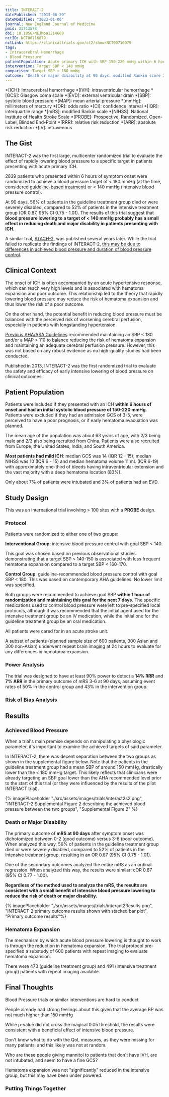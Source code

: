 ```yaml
---
title: INTERACT-2
datePublished: "2013-06-20"
dateModified: "2023-01-06"
journal: New England Journal of Medicine
pmid: 23713578
doi: 10.1056/NEJMoa1214609
nctID: NCT00716079
nctLink: https://clinicaltrials.gov/ct2/show/NCT00716079
tags:
- Intracerebral Hemorrhage
- Blood Pressure
patientPopulation: Acute primary ICH with SBP 150-220 mmHg within 6 hours of symptom onset
intervention: Target SBP < 140 mmHg
comparison: Target SBP < 180 mmHg
outcome: 'Death or major disability at 90 days: modified Rankin score 3-6'
---
```


*[ICH]: intracerebral hemorrhage
*[IVH]: intraventricular hemorrhage
*[GCS]: Glasgow coma scale
*[EVD]: external ventricular drain
*[SBP]: systolic blood pressure
*[MAP]: mean arterial pressure
*[mmHg]: millimeters of mercury
*[OR]: odds ratio
*[CI]: confidence interval
*[IQR]: interquartile range
*[mRS]: modified Rankin scale
*[NIHSS]: National Institute of Health Stroke Scale
*[PROBE]: Prospective, Randomized, Open-Label, Blinded End-Point
*[RRR]: relative risk reduction
*[ARR]: absolute risk reduction
*[IV]: intravenous

## The Gist

INTERACT-2 was the first large, multicenter randomized trial to evaluate the effect of rapidly lowering blood pressure to a specific target in patients presenting with acute primary ICH.

‍2839 patients who presented within 6 hours of symptom onset were randomized to achieve a blood pressure target of < 180 mmHg (at the time, considered [guideline-based treatment](https://doi.org/10.1161/STROKEAHA.107.183689)) or < 140 mmHg (intensive blood pressure control).

At 90 days, 56% of patients in the guideline treatment group died or were severely disabled, compared to 52% of patients in the intensive treatment group (OR 0.87, 95% CI 0.75 - 1.01). The results of this trial suggest that **blood pressure lowering to a target of < 140 mmHg probably has a small effect in reducing death and major disability in patients presenting with ICH**.

A similar trial, [ATACH-2](/trials/atach-2/), was published several years later. While the trial failed to replicate the findings of INTERACT-2, [this may be due to differences in achieved blood pressure and duration of blood pressure control](/trials/interact-2/#putting-things-together).

## Clinical Context

The onset of ICH is often accompanied by an acute hypertensive response, which can reach very high levels and is associated with hematoma expansion and poor outcome. This relationship led to the theory that rapidly lowering blood pressure may reduce the risk of hematoma expansion and thus lower the risk of a poor outcome. 

On the other hand, the potential benefit in reducing blood pressure must be balanced with the perceived risk of worsening cerebral perfusion, especially in patients with longstanding hypertension. 

[Previous AHA/ASA Guidelines](https://doi.org/10.1161/STROKEAHA.107.183689) recommended maintaining an SBP < 180 and/or a MAP < 110 to balance reducing the risk of hematoma expansion and maintaining an adequate cerebral perfusion pressure. However, this was not based on any robust evidence as no high-quality studies had been conducted.

Published in 2013, INTERACT-2 was the first randomized trial to evaluate the safety and efficacy of early intensive lowering of blood pressure on clinical outcomes.

## Patient Population

Patients were included if they presented with an ICH **within 6 hours of onset and had an initial systolic blood pressure of 150-220 mmHg**. Patients were excluded if they had an admission GCS of 3-5, were perceived to have a poor prognosis, or if early hematoma evacuation was planned.

The mean age of the population was about 63 years of age, with 2/3 being male and 2/3 also being recruited from China. Patients were also recruited from Europe, the United States, India, and South America.

**Most patients had mild ICH**: median GCS was 14 (IQR 12 - 15), median NIHSS was 10 (IQR 6 - 15) and median hematoma volume 11 mL (IQR 6-19) with approximately one-third of bleeds having intraventricular extension and the vast majority with a deep hematoma location (83%).

Only about 7% of patients were intubated and 3% of patients had an EVD.

## Study Design

This was an international trial involving > 100 sites with a **PROBE** design.

### Protocol

Patients were randomized to either one of two groups:

**Interventional Group**: intensive blood pressure control with goal SBP < 140. 

This goal was chosen based on previous observational studies demonstrating that a target SBP < 140-150 is associated with less frequent hematoma expansion compared to a target SBP < 160-170.

**Control Group**: guideline-recommended blood pressure control with goal SBP < 180. This was based on contemporary AHA guidelines. No lower limit was specified.

Both groups were recommended to achieve goal SBP **within 1 hour of randomization and maintaining this goal for the next 7 days**. The specific medications used to control blood pressure were left to pre-specified local protocols, although it was recommended that the initial agent used for the intensive treatment group be an IV medication, while the initial one for the guideline treatment group be an oral medication.

All patients were cared for in an acute stroke unit.

A subset of patients (planned sample size of 600 patients, 300 Asian and 300 non-Asian) underwent repeat brain imaging at 24 hours to evaluate for any differences in hematoma expansion.

### Power Analysis

The trial was designed to have at least 90% power to detect a **14% RRR** and **7% ARR** in the primary outcome of mRS 3-6 at 90 days, assuming event rates of 50% in the control group and 43% in the intervention group.

### Risk of Bias Analysis

## Results

### Achieved Blood Pressure

When a trial's main premise depends on manipulating a physiologic parameter, it's important to examine the achieved targets of said parameter. 

In INTERACT-2, there was decent separation between the two groups as shown in the supplemental figure below. Note that the patients in the guideline treatment group had a mean SBP of around 150 mmHg, drastically lower than the < 180 mmHg target. This likely reflects that clinicians were already targeting an SBP goal lower than the AHA recommended level prior to the start of this trial (or they were influenced by the results of the pilot INTERACT trial).

{% imagePlaceholder "./src/assets/images/trials/interact2s2.png", "INTERACT-2 Supplemental Figure 2 describing the achieved blood pressure between the two groups", "Supplemental Figure 2" %}

### Death or Major Disability

The primary outcome of **mRS at 90 days** after symptom onset was dichotomized between 0-2 (good outcome) versus 3-6 (poor outcome). When analyzed this way, 56% of patients in the guideline treatment group died or were severely disabled, compared to 52% of patients in the intensive treatment group, resulting in an OR 0.87 (95% CI 0.75 - 1.01). 

One of the secondary outcomes analyzed the entire mRS as an ordinal regression. When analyzed this way, the results were similar: cOR 0.87 (95% CI 0.77 - 1.00).

**Regardless of the method used to analyze the mRS, the results are consistent with a small benefit of intensive blood pressure lowering to reduce the risk of death or major disability.**

{% imagePlaceholder "./src/assets/images/trials/interact2Results.png", "INTERACT-2 primary outcome results shown with stacked bar plot", "Primary outcome results"%}

### Hematoma Expansion

The mechanism by which acute blood pressure lowering is thought to work is through the reduction in hematoma expansion. The trial protocol pre-specified a substudy of 600 patients with repeat imaging to evaluate hematoma expansion. 

There were 473 (guideline treatment group) and 491 (intensive treatment group) patients with repeat imaging available. 



## Final Thoughts

Blood Pressure trials or similar interventions are hard to conduct

People already had strong feelings about this given that the average BP was not much higher than 150 mmHg

While p-value did not cross the magical 0.05 threshold, the results were consistent with a beneficial effect of intensive blood pressure.

Don't know what to do with the QoL measures, as they were missing for many patients, and this likely was not at random.

Who are these people giving mannitol to patients that don't have IVH, are not intubated, and seem to have a fine GCS?

Hematoma expansion was not "significantly" reduced in the intensive group, but this may have been under powered.

### Putting Things Together